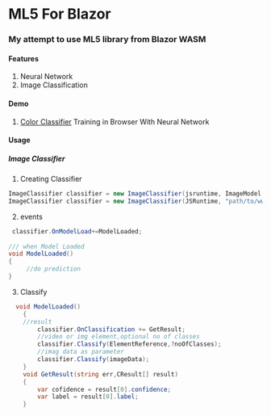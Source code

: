 # ML5 For Blazor
 
 ### My attempt to use ML5 library from Blazor WASM

#### Features
1. Neural Network 
2. Image Classification

#### Demo
1. [Color Classifier](https://github.com/sps014/Color-Classifier-Demo-Source) Training in Browser With Neural Network


#### Usage


 ##### Image Classifier
 
 1. Creating Classifier
  ```C#
 ImageClassifier classifier = new ImageClassifier(jsruntime, ImageModel.MobileNet);//BuiltIn Model
 ImageClassifier classifier = new ImageClassifier(JSRuntime, "path/to/wwwroot/model/or/url"); //Custom Teachable Machine
  ```
 2. events
 ```C#
  classifier.OnModelLoad+=ModelLoaded;
         
 /// when Model Loaded
 void ModelLoaded()
 {
      //do prediction
 }
```
3. Classify

```c#
  void ModelLoaded()
    {
    //result
        classifier.OnClassification += GetResult;
        //video or img element,optional no of classes
        classifier.Classify(ElementReference,?noOfClasses);
        //imag data as parameter
        classifier.Classify(imageData);
    }
    void GetResult(string err,CResult[] result)
    {
        var cofidence = result[0].confidence;
        var label = result[0].label;
    }

```

